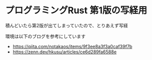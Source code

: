 # プログラミングRust 第1版の写経用

積んどいたら第2版が出てしまっていたので、とりあえず写経

環境は以下のブログを参考にしています

- https://qiita.com/notakaos/items/9f3ee8a3f3a0caf39f7b
- https://zenn.dev/hkusu/articles/ce6d289fa6588e
